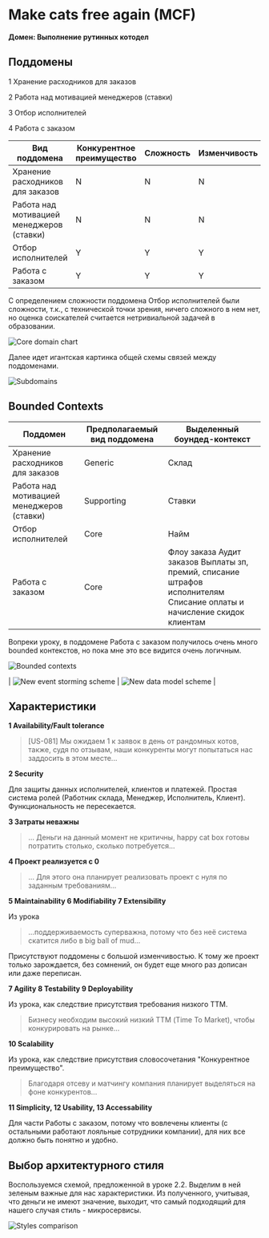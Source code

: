 # Make cats free again (MCF)

**Домен: Выполнение рутинных котодел**

## Поддомены


1 Хранение расходников для заказов

2 Работа над мотивацией менеджеров (ставки)

3 Отбор исполнителей

4 Работа с заказом



| Вид поддомена                             | Конкурентное преимущество | Сложность | Изменчивость |
|-------------------------------------------|---------------------------|-----------|--------------|
| Хранение расходников для заказов          |             N             |     N     |       N      |
| Работа над мотивацией менеджеров (ставки) |             N             |     N     |       N      |
| Отбор исполнителей                        |             Y             |     Y     |       Y      |
| Работа с заказом                          |             Y             |     Y     |       Y      |

С определением сложности поддомена Отбор исполнителей были сложности, т.к., с технической точки зрения, ничего сложного в нем нет, но оценка соискателей считается нетривиальной задачей в образовании.

![Core domain chart](./CoreDomainChart.jpg)

Далее идет игантская картинка общей схемы связей между поддоменами.

![Subdomains](./Subdomains.jpg)

## Bounded Contexts

| Поддомен                                  | Предполагаемый вид поддомена | Выделенный боундед-контекст                                                                                                 |
|-------------------------------------------|------------------------------|-----------------------------------------------------------------------------------------------------------------------------|
| Хранение расходников для заказов          |            Generic           |                                                            Склад                                                            |
| Работа над мотивацией менеджеров (ставки) |          Supporting          |                                                            Ставки                                                           |
| Отбор исполнителей                        |             Core             |                                                             Найм                                                            |
| Работа с заказом                          |             Core             | Флоу заказа  Аудит заказов  Выплаты зп, премий, списание штрафов исполнителям  Списание оплаты и начисление скидок клиентам |

Вопреки уроку, в поддомене Работа с заказом получилось очень много bounded контекстов, но пока мне это все видится очень логичным.

![Bounded contexts](./BoundedContexts.jpg)

| ![New event storming scheme](./ES2.jpg) | ![New data model scheme](./DataModel2.jpg) |

## Характеристики

**1 Availability/Fault tolerance**
> [US-081] Мы ожидаем 1 к заявок в день от рандомных котов, также, судя по отзывам, наши конкуренты могут попытаться нас заддосить в этом месте...

**2 Security**

Для защиты данных исполнителей, клиентов и платежей.
Простая система ролей (Работник склада, Менеджер, Исполнитель, Клиент). Функциональность не пересекается.

**3 Затраты неважны**
> ... Деньги на данный момент не критичны, happy cat box готовы потратить столько, сколько потребуется...

**4 Проект реализуется с 0**
> ... Для этого она планирует реализовать проект с нуля по заданным требованиям...

**5 Maintainability 6 Modifiability 7 Extensibility**

Из урока
> ...поддерживаемость суперважна, потому что без неё система скатится либо в big ball of mud...

Присутствуют поддомены с большой изменчивостью. К тому же проект только зарождается, без сомнений, он будет еще много раз дописан или даже переписан.

**7 Agility 8 Testability 9 Deployability**

Из урока, как следствие присутствия требования низкого TTM.
> Бизнесу необходим высокий низкий ТТМ (Time To Market), чтобы конкурировать на рынке...

**10 Scalability**

Из урока, как следствие присутствия словосочетания "Конкурентное преимущество".
> Благодаря отсеву и матчингу компания планирует выделяться на фоне конкурентов...

**11 Simplicity, 12 Usability, 13 Accessability**

Для части Работы с заказом, потому что вовлечены клиенты (с остальными работают лояльные сотрудники компании), для них все должно быть понятно и удобно.

## Выбор архитектурного стиля

Воспользуемся схемой, предложенной в уроке 2.2. Выделим в ней зеленым важные для нас характеристики. Из полученного, учитывая, что деньги не имеют значение, выходит, что самый подходящий для нашего случая стиль - микросервисы. 

![Styles comparison](./StylesComparison.jpg)
